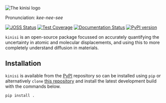 <picture>
  <source media="(prefers-color-scheme: light)" srcset="https://github.com/bjmorgan/kinisi/blob/master/docs/source/_static/logo_light.png?raw=true">
  <source media="(prefers-color-scheme: dark)" srcset="https://github.com/bjmorgan/kinisi/blob/master/docs/source/_static/logo_dark.png?raw=true">
  <img alt="The kinisi logo" src="https://github.com/bjmorgan/kinisi/blob/master/docs/source/_static/logo_light.png?raw=true">
</picture>

Pronunciation: *kee-nee-see*

[![JOSS Status](https://joss.theoj.org/papers/1ae102ffb6b3c63b04c002976440815d/status.svg)](https://joss.theoj.org/papers/1ae102ffb6b3c63b04c002976440815d)
[![Test Coverage](https://api.codeclimate.com/v1/badges/3e64239fb6cb6c837b62/test_coverage)](https://codeclimate.com/github/bjmorgan/kinisi/test_coverage)
[![Documentation Status](https://readthedocs.org/projects/kinisi/badge/?version=latest)](https://kinisi.readthedocs.io/en/latest/?badge=latest)
[![PyPI version](https://badge.fury.io/py/kinisi.svg)](https://badge.fury.io/py/kinisi)

`kinisi` is an open-source package focussed on accurately quantifying the uncertainty in atomic and molecular displacements, and using this to more completely understand diffusion in materials.

## Installation

`kinisi` is available from the [PyPI](https://pypi.org/project/kinisi/) repository so can be installed using `pip` or alternatively `clone` [this repository](https://github.com/bjmorgan/kinisi) and install the latest development build with the commands below.

```
pip install .
```
